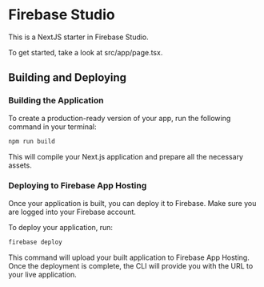 # Firebase Studio

This is a NextJS starter in Firebase Studio.

To get started, take a look at src/app/page.tsx.

## Building and Deploying

### Building the Application

To create a production-ready version of your app, run the following command in your terminal:

```bash
npm run build
```
This will compile your Next.js application and prepare all the necessary assets.

### Deploying to Firebase App Hosting

Once your application is built, you can deploy it to Firebase. Make sure you are logged into your Firebase account.

To deploy your application, run:
```bash
firebase deploy
```

This command will upload your built application to Firebase App Hosting. Once the deployment is complete, the CLI will provide you with the URL to your live application.
